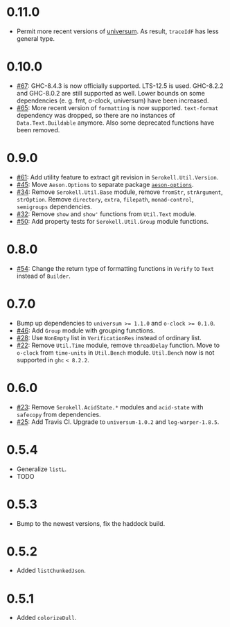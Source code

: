 0.11.0
=====

* Permit more recent versions of [universum](https://github.com/serokell/universum).
  As result, `traceIdF` has less general type.

0.10.0
=====

* [#67](https://github.com/serokell/serokell-util/issues/67):
  GHC-8.4.3 is now officially supported. LTS-12.5 is used.
  GHC-8.2.2 and GHC-8.0.2 are still supported as well.
  Lower bounds on some dependencies (e. g. fmt, o-clock, universum)
  have been increased.
* [#65](https://github.com/serokell/serokell-util/issues/65):
  More recent version of `formatting` is now supported.
  `text-format` dependency was dropped, so there are no instances of
  `Data.Text.Buildable` anymore.
  Also some deprecated functions have been removed.

0.9.0
=====

* [#61](https://github.com/serokell/serokell-util/issues/61):
  Add utility feature to extract git revision in `Serokell.Util.Version`.
* [#45](https://github.com/serokell/serokell-util/issues/45):
  Move `Aeson.Options` to separate package [`aeson-options`][1].
* [#34](https://github.com/serokell/serokell-util/issues/34):
  Remove `Serokell.Util.Base` module, remove `fromStr`, `strArgument`, `strOption`.
  Remove `directory`, `extra`, `filepath`, `monad-control`, `semigroups` dependencies.
* [#32](https://github.com/serokell/serokell-util/issues/32):
  Remove `show` and `show'` functions from `Util.Text` module.
* [#50](https://github.com/serokell/serokell-util/issues/50):
  Add property tests for `Serokell.Util.Group` module functions.

0.8.0
=====

* [#54](https://github.com/serokell/serokell-util/issues/54):
  Change the return type of formatting functions in `Verify`
  to `Text` instead of `Builder`.

0.7.0
=====

* Bump up dependencies to `universum >= 1.1.0` and `o-clock >= 0.1.0`.
* [#46](https://github.com/serokell/serokell-util/issues/46):
  Add `Group` module with grouping functions.
* [#28](https://github.com/serokell/serokell-util/issues/28):
  Use `NonEmpty` list in `VerificationRes` instead of ordinary list.
* [#22](https://github.com/serokell/serokell-util/issues/22):
  Remove `Util.Time` module, remove `threadDelay` function.
  Move to `o-clock` from `time-units` in `Util.Bench` module.
  `Util.Bench` now is not supported in `ghc` `< 8.2.2`.

0.6.0
=====

* [#23](https://github.com/serokell/serokell-util/issues/23):
  Remove `Serokell.AcidState.*` modules and `acid-state` with `safecopy` from dependencies.
* [#25](https://github.com/serokell/serokell-util/issues/25):
  Add Travis CI. Upgrade to `universum-1.0.2` and `log-warper-1.8.5`.

0.5.4
=====

* Generalize `listL`.
* TODO

0.5.3
=====

* Bump to the newest versions, fix the haddock build.

0.5.2
=====

* Added `listChunkedJson`.

0.5.1
=====

* Added `colorizeDull`.


[1]: https://github.com/serokell/aeson-options
